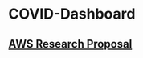 # COVID-Dashboard

## [AWS Research Proposal](https://www.overleaf.com/project/5ed85649dd026800011c45c1/invite/token/1cd2e9eb378077e9abfbe4a93aaa02f92f42f84f7cf714ed?project_name=AWS%20Covid%20Grant&user_first_name=homa.hosseinmardi)
